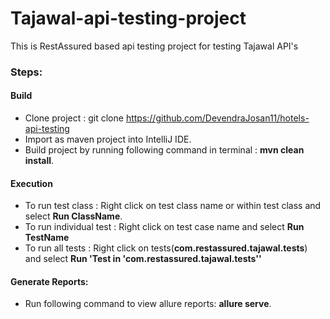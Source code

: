 # Tajawal-api-testing-project
This is RestAssured based api testing project for testing Tajawal API's

### Steps:
#### Build
- Clone project : git clone https://github.com/DevendraJosan11/hotels-api-testing 
- Import as maven project into IntelliJ IDE.
- Build project by running following command in terminal : **mvn clean install**.

#### Execution
- To run test class : Right click on test class name or within test class and select **Run ClassName**.
- To run individual test : Right click on test case name and select **Run TestName**
- To run all tests : Right click on tests(**com.restassured.tajawal.tests**) and select **Run 'Test in 'com.restassured.tajawal.tests''**
    
#### Generate Reports:
- Run following command to view allure reports: **allure serve**.
